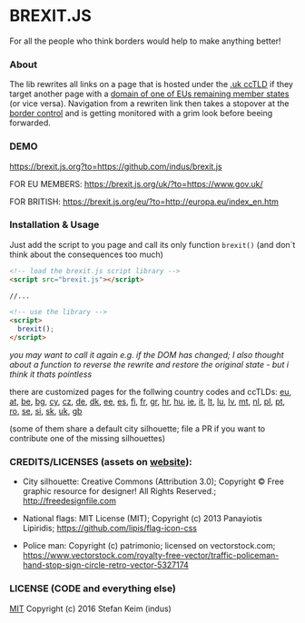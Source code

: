 # BREXIT.JS
For all the people who think borders would help to make anything better!

### About
The lib  rewrites all links on a page that is hosted under the [.uk ccTLD](https://github.com/indus/brexit.js/blob/master/brexit.js#L42)  if they target another page with a [domain of one of EUs remaining member states](https://github.com/indus/brexit.js/blob/master/brexit.js#L14-L41) (or vice versa). Navigation from a rewriten link then takes a stopover at the [border control](https://brexit.js.org?to=https://github.com/indus/brexit.js) and is getting monitored with a grim look before beeing forwarded. 

### DEMO
https://brexit.js.org?to=https://github.com/indus/brexit.js

FOR EU MEMBERS: https://brexit.js.org/uk/?to=https://www.gov.uk/

FOR BRITISH: https://brexit.js.org/eu/?to=http://europa.eu/index_en.htm

### Installation & Usage

Just add the script to you page and call its only function ```brexit()``` (and don´t think about the consequences too much)

```html
<!-- load the brexit.js script library -->
<script src="brexit.js"></script>

//...

<!-- use the library -->
<script>
  brexit();
</script>
```
*you may want to call it again e.g. if the DOM has changed; I also thought about a function to reverse the rewrite and restore the original state - but i think it thats pointless*

there are customized pages for the follwing country codes and ccTLDs:
[eu](https://brexit.js.org/eu/?to=https://github.com/indus/brexit.js),
[at](https://brexit.js.org/at/?to=https://github.com/indus/brexit.js),
[be](https://brexit.js.org/be/?to=https://github.com/indus/brexit.js),
[bg](https://brexit.js.org/bg/?to=https://github.com/indus/brexit.js),
[cy](https://brexit.js.org/cy/?to=https://github.com/indus/brexit.js),
[cz](https://brexit.js.org/cz/?to=https://github.com/indus/brexit.js),
[de](https://brexit.js.org/de/?to=https://github.com/indus/brexit.js),
[dk](https://brexit.js.org/dk/?to=https://github.com/indus/brexit.js),
[ee](https://brexit.js.org/ee/?to=https://github.com/indus/brexit.js),
[es](https://brexit.js.org/es/?to=https://github.com/indus/brexit.js),
[fi](https://brexit.js.org/fi/?to=https://github.com/indus/brexit.js),
[fr](https://brexit.js.org/fr/?to=https://github.com/indus/brexit.js),
[gr](https://brexit.js.org/gr/?to=https://github.com/indus/brexit.js),
[hr](https://brexit.js.org/hr/?to=https://github.com/indus/brexit.js),
[hu](https://brexit.js.org/hu/?to=https://github.com/indus/brexit.js),
[ie](https://brexit.js.org/ie/?to=https://github.com/indus/brexit.js),
[it](https://brexit.js.org/it/?to=https://github.com/indus/brexit.js),
[lt](https://brexit.js.org/lt/?to=https://github.com/indus/brexit.js),
[lu](https://brexit.js.org/lu/?to=https://github.com/indus/brexit.js),
[lv](https://brexit.js.org/lv/?to=https://github.com/indus/brexit.js),
[mt](https://brexit.js.org/mt/?to=https://github.com/indus/brexit.js),
[nl](https://brexit.js.org/nl/?to=https://github.com/indus/brexit.js),
[pl](https://brexit.js.org/pl/?to=https://github.com/indus/brexit.js),
[pt](https://brexit.js.org/pt/?to=https://github.com/indus/brexit.js),
[ro](https://brexit.js.org/ro/?to=https://github.com/indus/brexit.js),
[se](https://brexit.js.org/se/?to=https://github.com/indus/brexit.js),
[si](https://brexit.js.org/si/?to=https://github.com/indus/brexit.js),
[sk](https://brexit.js.org/sk/?to=https://github.com/indus/brexit.js),
[uk](https://brexit.js.org/uk/?to=https://github.com/indus/brexit.js),
[gb](https://brexit.js.org/gb/?to=https://github.com/indus/brexit.js)

(some of them share a default city silhouette; file a PR if you want to contribute one of the missing silhouettes)

### CREDITS/LICENSES (assets on [website](https://github.com/indus/brexit.js/tree/gh-pages)):

- City silhouette: Creative Commons (Attribution 3.0); Copyright © Free graphic resource for designer! All Rights Reserved.; http://freedesignfile.com

- National flags: MIT License (MIT); Copyright (c) 2013 Panayiotis Lipiridis; https://github.com/lipis/flag-icon-css

- Police man: Copyright (c) patrimonio; licensed on vectorstock.com; https://www.vectorstock.com/royalty-free-vector/traffic-policeman-hand-stop-sign-circle-retro-vector-5327174

### LICENSE (CODE and everything else)

[MIT](http://opensource.org/licenses/MIT) Copyright (c) 2016 Stefan Keim (indus)
